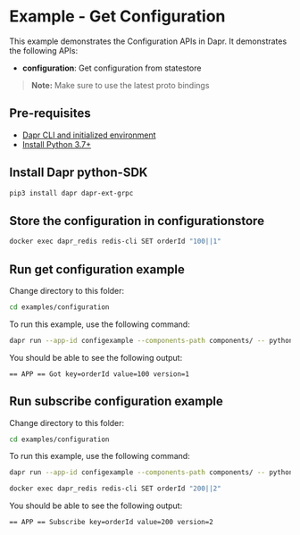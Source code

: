 # Example - Get Configuration

This example demonstrates the Configuration APIs in Dapr.
It demonstrates the following APIs:
- **configuration**: Get configuration from statestore

> **Note:** Make sure to use the latest proto bindings

## Pre-requisites

- [Dapr CLI and initialized environment](https://docs.dapr.io/getting-started)
- [Install Python 3.7+](https://www.python.org/downloads/)

## Install Dapr python-SDK

<!-- Our CI/CD pipeline automatically installs the correct version, so we can skip this step in the automation -->
```bash
pip3 install dapr dapr-ext-grpc
```

## Store the configuration in configurationstore 
<!-- STEP
name: Set configuration value
expected_stdout_lines:
  - "OK"
timeout_seconds: 20
-->

```bash
docker exec dapr_redis redis-cli SET orderId "100||1"
```

<!-- END_STEP -->

## Run get configuration example

Change directory to this folder:
```bash
cd examples/configuration 
```

To run this example, use the following command:

<!-- STEP
name: Run get configuration example
expected_stdout_lines:
  - "== APP == Got key=orderId value=100 version=1"
timeout_seconds: 5
-->

```bash
dapr run --app-id configexample --components-path components/ -- python3 configuration.py
```
<!-- END_STEP -->

You should be able to see the following output:
```
== APP == Got key=orderId value=100 version=1
```

## Run subscribe configuration example

Change directory to this folder:
```bash
cd examples/configuration 
```

To run this example, use the following command:

<!-- STEP
name: Run subscribe configuration example
expected_stdout_lines:
  - "== APP == Subscribe key=orderId value=200 version=2"
background: true
sleep: 25
timeout_seconds: 30
-->

```bash
dapr run --app-id configexample --components-path components/ -- python3 SubscribeConfiguration.py
```

```bash
docker exec dapr_redis redis-cli SET orderId "200||2"
```
<!-- END_STEP -->

You should be able to see the following output:
```
== APP == Subscribe key=orderId value=200 version=2
```
